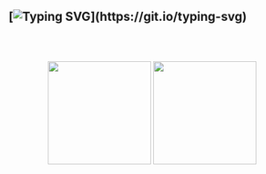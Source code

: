 <!--## Hi there, I'm ✨ Stavriana ✨ -->
## [![Typing SVG](https://readme-typing-svg.demolab.com?font=Fira+Code&pause=1000&color=D900A1&width=435&lines=hi%2C+Stavriana+here.)](https://git.io/typing-svg)

<!-- ## Welcome! -->

<br />

<br/> 
<p align="center">
<img height="181em" src="https://github-readme-stats.vercel.app/api?username=stavkran&show_icons=true&theme=radical&token=PAT_1" align="center"/>
 <img height="181em" src="https://github-readme-stats.vercel.app/api/top-langs/?username=stavkran&layout=compact&theme=radical&hide=jupyter%20notebook,html,css&token=PAT_1" align="center"/>
<!-- <img height="181em" src="https://github-readme-stats.vercel.app/api?username=stavkran&show_icons=true&theme=radical" align = "center"/>
<img height="181em" src="https://github-readme-stats.vercel.app/api/top-langs/?username=stavkran&layout=compact&theme=radical&hide=jupyter%20notebook,html,css" align = "center"/> -->
<!-- <img height="181em" src="https://github-readme-stats.vercel.app/api/top-langs?username=stavkran&show_icons=true&locale=en&layout=compact&theme=radical" align = "center"/> -->
</p>

<br/> 

<!--   GitHub stats graph -->
<!-- ### 📈 GitHub Activity Graph:
[![Stavriana's github activity graph](https://github-readme-activity-graph.cyclic.app/graph?username=stavkran&theme=github-compact)](https://github.com/stavkran/github-readme-activity-graph) -->


<!-- <h3><p align="center">Total Profile Visit: since 13.05.2023</p>
<p align="center">
    <img alingn="center" src="https://profile-counter.glitch.me/stavkran/count.svg"/>
</p> -->
